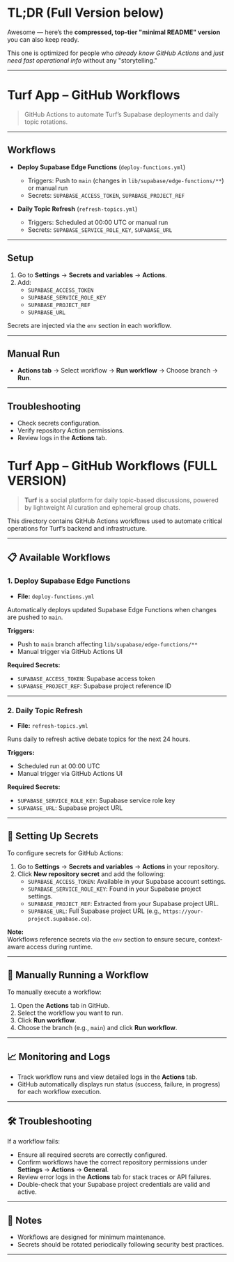 # TL;DR (Full Version below)

Awesome — here’s the **compressed, top-tier "minimal README" version** you can also keep ready.

This one is optimized for people who *already know GitHub Actions* and *just need fast operational info* without any "storytelling."

---

# Turf App – GitHub Workflows

> GitHub Actions to automate Turf’s Supabase deployments and daily topic rotations.

---

## Workflows

- **Deploy Supabase Edge Functions** (`deploy-functions.yml`)  
  - Triggers: Push to `main` (changes in `lib/supabase/edge-functions/**`) or manual run
  - Secrets: `SUPABASE_ACCESS_TOKEN`, `SUPABASE_PROJECT_REF`

- **Daily Topic Refresh** (`refresh-topics.yml`)  
  - Triggers: Scheduled at 00:00 UTC or manual run
  - Secrets: `SUPABASE_SERVICE_ROLE_KEY`, `SUPABASE_URL`

---

## Setup

1. Go to **Settings** → **Secrets and variables** → **Actions**.
2. Add:
   - `SUPABASE_ACCESS_TOKEN`
   - `SUPABASE_SERVICE_ROLE_KEY`
   - `SUPABASE_PROJECT_REF`
   - `SUPABASE_URL`

Secrets are injected via the `env` section in each workflow.

---

## Manual Run

- **Actions tab** → Select workflow → **Run workflow** → Choose branch → **Run**.

---

## Troubleshooting

- Check secrets configuration.
- Verify repository Action permissions.
- Review logs in the **Actions** tab.


# Turf App – GitHub Workflows (FULL VERSION)

> **Turf** is a social platform for daily topic-based discussions, powered by lightweight AI curation and ephemeral group chats.

This directory contains GitHub Actions workflows used to automate critical operations for Turf’s backend and infrastructure.

---

## 📋 Available Workflows

### 1. Deploy Supabase Edge Functions
- **File:** `deploy-functions.yml`

Automatically deploys updated Supabase Edge Functions when changes are pushed to `main`.

**Triggers:**
- Push to `main` branch affecting `lib/supabase/edge-functions/**`
- Manual trigger via GitHub Actions UI

**Required Secrets:**
- `SUPABASE_ACCESS_TOKEN`: Supabase access token
- `SUPABASE_PROJECT_REF`: Supabase project reference ID

---

### 2. Daily Topic Refresh
- **File:** `refresh-topics.yml`

Runs daily to refresh active debate topics for the next 24 hours.

**Triggers:**
- Scheduled run at 00:00 UTC
- Manual trigger via GitHub Actions UI

**Required Secrets:**
- `SUPABASE_SERVICE_ROLE_KEY`: Supabase service role key
- `SUPABASE_URL`: Supabase project URL

---

## 🔐 Setting Up Secrets

To configure secrets for GitHub Actions:

1. Go to **Settings** → **Secrets and variables** → **Actions** in your repository.
2. Click **New repository secret** and add the following:
   - `SUPABASE_ACCESS_TOKEN`: Available in your Supabase account settings.
   - `SUPABASE_SERVICE_ROLE_KEY`: Found in your Supabase project settings.
   - `SUPABASE_PROJECT_REF`: Extracted from your Supabase project URL.
   - `SUPABASE_URL`: Full Supabase project URL (e.g., `https://your-project.supabase.co`).

**Note:**  
Workflows reference secrets via the `env` section to ensure secure, context-aware access during runtime.

---

## 🚀 Manually Running a Workflow

To manually execute a workflow:

1. Open the **Actions** tab in GitHub.
2. Select the workflow you want to run.
3. Click **Run workflow**.
4. Choose the branch (e.g., `main`) and click **Run workflow**.

---

## 📈 Monitoring and Logs

- Track workflow runs and view detailed logs in the **Actions** tab.
- GitHub automatically displays run status (success, failure, in progress) for each workflow execution.

---

## 🛠 Troubleshooting

If a workflow fails:

- Ensure all required secrets are correctly configured.
- Confirm workflows have the correct repository permissions under **Settings** → **Actions** → **General**.
- Review error logs in the **Actions** tab for stack traces or API failures.
- Double-check that your Supabase project credentials are valid and active.

---

## 🧠 Notes

- Workflows are designed for minimum maintenance.
- Secrets should be rotated periodically following security best practices.

---

